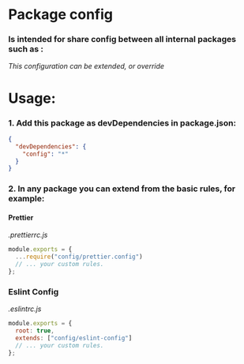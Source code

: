 # Package config

### Is intended for share config between all internal packages such as :

_This configuration can be extended, or override_

# Usage:

### 1. Add this package as devDependencies in package.json:

```JSON
{
  "devDependencies": {
    "config": "*"
  }
}
```

### 2. In any package you can extend from the basic rules, for example:

#### Prettier

_.prettierrc.js_

```js
module.exports = {
  ...require("config/prettier.config")
  // ... your custom rules.
};
```

### Eslint Config

_.eslintrc.js_

```js
module.exports = {
  root: true,
  extends: ["config/eslint-config"]
  // ... your custom rules.
};
```
